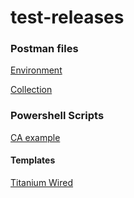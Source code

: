 # test-releases

### Postman files
[Environment](https://github.com/craigers521/test-releases/releases/latest/download/CATC_Template_Labs_postman_environment.json)  

[Collection](https://github.com/craigers521/test-releases/releases/latest/download/CATC_Template_Labs_WiredAutomationDesign_postman_collection.json)

### Powershell Scripts
[CA example](https://github.com/craigers521/test-releases/releases/latest/download/powershell-CA.ps1)

#### Templates
[Titanium Wired](https://github.com/craigers521/test-releases/releases/latest/download/Titanium_WiredAutoLab_Jinja2_project.json)